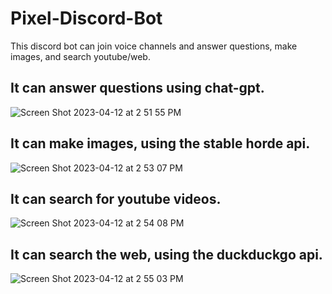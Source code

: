 # Pixel-Discord-Bot

This discord bot can join voice channels and answer questions, make images, and search youtube/web.


## It can answer questions using chat-gpt.
![Screen Shot 2023-04-12 at 2 51 55 PM](https://user-images.githubusercontent.com/17935336/231569554-67a1bbf4-0d96-4018-a255-bc86f23f64d7.png)


## It can make images, using the stable horde api.
![Screen Shot 2023-04-12 at 2 53 07 PM](https://user-images.githubusercontent.com/17935336/231569697-34b0786a-6291-4ff0-a2fe-dbec9301cd74.png)


## It can search for youtube videos.
![Screen Shot 2023-04-12 at 2 54 08 PM](https://user-images.githubusercontent.com/17935336/231569922-74bd24f4-7e3d-401e-bd3f-70b351c8d31a.png)


## It can search the web, using the duckduckgo api.
![Screen Shot 2023-04-12 at 2 55 03 PM](https://user-images.githubusercontent.com/17935336/231570148-c0ce285e-e22e-4647-ad1d-ab22422bdfb4.png)
